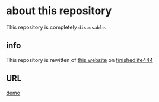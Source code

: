 # about this repository

This repository is completely `disposable`.


## info

This repository is rewitten of [this website](https://masa20201203.github.io/finishedlife444/) on [finishedlife444](https://github.com/MASA20201203/finishedlife444)


## URL

[demo](https://finishedlife444clone.vercel.app/)